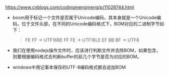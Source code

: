 https://www.cnblogs.com/codingmengmeng/p/11028744.html

- boom用于标记一个文件是否属于Unicode编码，其本身就是一个Unicode编码，位于文件头部，在不同的Unicode编码格式下，BOM对应的二进制字节如下：

    > FE FF -> UTF16BE
    > FF FE -> UTF16LE
    > EF BB BF -> UTF8
- 我们在使用nodejs操作文件时，应该进行判断文件并去除BOM，如果包含，则要根据编码格式去判断buffer的前几个字节是否为对应的BOM。
- windows中用记事本保存的UTF-8编码格式都会追加BOM